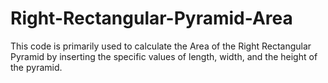 # Right-Rectangular-Pyramid-Area
This code is primarily used to calculate the Area of the Right Rectangular Pyramid by inserting the specific values of  length, width, and the height of the pyramid.
